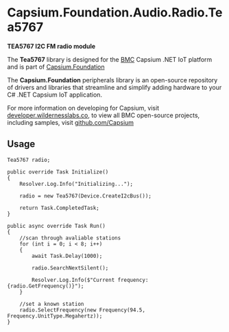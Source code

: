 # Capsium.Foundation.Audio.Radio.Tea5767

**TEA5767 I2C FM radio module**

The **Tea5767** library is designed for the [BMC](www.wildernesslabs.co) Capsium .NET IoT platform and is part of [Capsium.Foundation](https://developer.wildernesslabs.co/Capsium/Capsium.Foundation/)

The **Capsium.Foundation** peripherals library is an open-source repository of drivers and libraries that streamline and simplify adding hardware to your C# .NET Capsium IoT application.

For more information on developing for Capsium, visit [developer.wildernesslabs.co](http://developer.wildernesslabs.co/), to view all BMC open-source projects, including samples, visit [github.com/Capsium](https://github.com/Capsium/)

## Usage

```
Tea5767 radio;

public override Task Initialize()
{
    Resolver.Log.Info("Initializing...");
    
    radio = new Tea5767(Device.CreateI2cBus());

    return Task.CompletedTask;
}

public async override Task Run()
{
    //scan through avaliable stations
    for (int i = 0; i < 8; i++)
    {
        await Task.Delay(1000);

        radio.SearchNextSilent();

        Resolver.Log.Info($"Current frequency: {radio.GetFrequency()}");
    }

    //set a known station
    radio.SelectFrequency(new Frequency(94.5, Frequency.UnitType.Megahertz));
}

```
